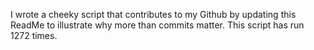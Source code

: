 I wrote a cheeky script that contributes to my Github by updating this ReadMe to illustrate why more than commits matter. This script has run 1272 times.